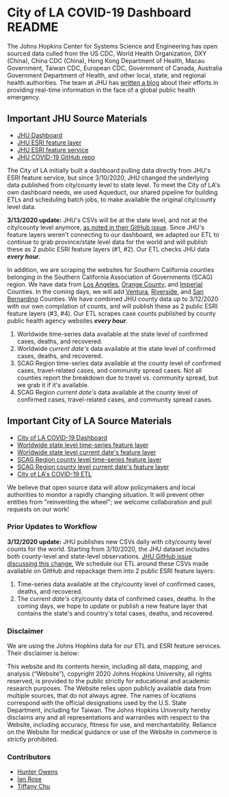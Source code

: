 # City of LA COVID-19 Dashboard README
The Johns Hopkins Center for Systems Science and Engineering has open sourced data culled from the US CDC, World Health Organization, DXY (China), China CDC (China), Hong Kong Department of Health, Macau Government, Taiwan CDC, European CDC, Government of Canada, Australia Government Department of Health, and other local, state, and regional health authorities. The team at JHU has [written a blog](https://systems.jhu.edu/research/public-health/ncov/) about their efforts in providing real-time information in the face of a global public health emergency.

## Important JHU Source Materials
* [JHU Dashboard](https://www.arcgis.com/apps/opsdashboard/index.html#/bda7594740fd40299423467b48e9ecf6)
* [JHU ESRI feature layer](https://www.arcgis.com/home/webmap/viewer.html?layers=c0b356e20b30490c8b8b4c7bb9554e7c)
* [JHU ESRI feature service](https://www.arcgis.com/home/item.html?id=c0b356e20b30490c8b8b4c7bb9554e7c)
* [JHU COVID-19 GitHub repo](https://github.com/CSSEGISandData/COVID-19)

The City of LA initially built a dashboard pulling data directly from JHU's ESRI feature service, but since 3/10/2020, JHU changed the underlying data published from city/county level to state level. To meet the City of LA's own dashboard needs, we used Aqueduct, our shared pipeline for building ETLs and scheduling batch jobs, to make available the original city/county level data.


**3/13/2020 update:** JHU's CSVs will be at the state level, and not at the city/county level anymore, [as noted in their GitHub issue](https://github.com/CSSEGISandData/COVID-19/issues/382). Since JHU's feature layers weren't connecting to our dashboard, we adapted our ETL to continue to grab province/state level data for the world and will publish these as 2 public ESRI feature layers (#1, #2). Our ETL checks JHU data ***every hour***.

In addition, we are scraping the websites for Southern California counties belonging in the Southern California Association of Governments (SCAG) region. We have data from [Los Angeles](http://publichealth.lacounty.gov/media/Coronavirus/), [Orange County](http://www.ochealthinfo.com/phs/about/epidasmt/epi/dip/prevention/novel_coronavirus), and [Imperial](http://www.icphd.org/health-information-and-resources/healthy-facts/covid-19/) Counties. In the coming days, we will add [Ventura](https://www.ventura.org/covid19/), [Riverside](https://www.rivcoph.org/coronavirus), and [San Bernardino](http://wp.sbcounty.gov/dph/coronavirus/) Counties. We have combined JHU county data up to 3/12/2020 with our own compilation of counts, and will publish these as 2 public ESRI feature layers (#3, #4). Our ETL scrapes case counts published by county public health agency websites ***every hour***.

1. Worldwide time-series data available at the state level of confirmed cases, deaths, and recovered.
2. Worldwide *current date's* data available at the state level of confirmed cases, deaths, and recovered.
3. SCAG Region time-series data available at the county level of confirmed cases, travel-related cases, and community spread cases. Not all counties report the breakdown due to travel vs. community spread, but we grab it if it's available.
4. SCAG Region *current date's* data available at the county level of confirmed cases, travel-related cases, and community spread cases.

## Important City of LA Source Materials
* [City of LA COVID-19 Dashboard](https://lahub.maps.arcgis.com/apps/opsdashboard/index.html#/82b3434c38ac4fad80cc281efbeb96ca)
* [Worldwide state level time-series feature layer](http://lahub.maps.arcgis.com/home/item.html?id=20271474d3c3404d9c79bed0dbd48580)
* [Worldwide state level current date's feature layer](http://lahub.maps.arcgis.com/home/item.html?id=191df200230642099002039816dc8c59)
* [SCAG Region county level time-series feature layer](http://lahub.maps.arcgis.com/home/item.html?id=d61924e1d8344a09a1298707cfff388c)
* [SCAG Region county level current date's feature layer](http://lahub.maps.arcgis.com/home/item.html?id=523a372d71014bd491064d74e3eba2c7)
* [City of LA's COVID-19 ETL](https://github.com/CityOfLosAngeles/aqueduct/tree/master/dags/public-health/covid19/)


We believe that open source data will allow policymakers and local authorities to monitor a rapidly changing situation. It will prevent other entities from "reinventing the wheel"; we welcome collaboration and pull requests on our work!


### Prior Updates to Workflow
**3/12/2020 update:** JHU publishes new CSVs daily with city/county level counts for the world. Starting from 3/10/2020, the JHU dataset includes both county-level and state-level observations. [JHU GitHub issue discussing this change.](https://github.com/CSSEGISandData/COVID-19/issues/559) We schedule our ETL around these CSVs made available on GitHub and repackage them into 2 public ESRI feature layers:
1. Time-series data available at the city/county level of confirmed cases, deaths, and recovered.
2. The *current date's* city/county data of confirmed cases, deaths. In the coming days, we hope to update or publish a new feature layer that contains the state's and country's total cases, deaths, and recovered.


### Disclaimer
We are using the Johns Hopkins data for our ETL and ESRI feature services. Their disclaimer is below:

This website and its contents herein, including all data, mapping, and analysis (“Website”), copyright 2020 Johns Hopkins University, all rights reserved, is provided to the public strictly for educational and academic research purposes. The Website relies upon publicly available data from multiple sources, that do not always agree. The names of locations correspond with the official designations used by the U.S. State Department, including for Taiwan. The Johns Hopkins University hereby disclaims any and all representations and warranties with respect to the Website, including accuracy, fitness for use, and merchantability. Reliance on the Website for medical guidance or use of the Website in commerce is strictly prohibited.


### Contributors
* [Hunter Owens](https://github.com/hunterowens)
* [Ian Rose](https://github.com/ian-r-rose)
* [Tiffany Chu](https://github.com/tiffanychu90)
